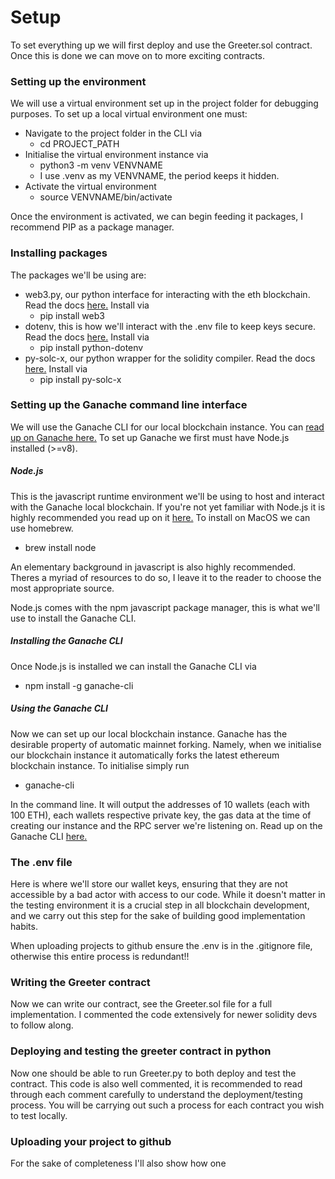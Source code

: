 # Setup 

To set everything up we will first deploy and use the Greeter.sol contract. Once this is done we can move on to more exciting contracts. 

### Setting up the environment 

We will use a virtual environment set up in the project folder for debugging purposes. To set up a local virtual environment one must: 

- Navigate to the project folder in the CLI via 
  - cd PROJECT_PATH 
- Initialise the virtual environment instance via 
  - python3 -m venv VENVNAME 
  - I use .venv as my VENVNAME, the period keeps it hidden. 
- Activate the virtual environment 
  - source VENVNAME/bin/activate

Once the environment is activated, we can begin feeding it packages, I recommend PIP as a package manager. 

### Installing packages

The packages we'll be using are: 

- web3.py, our python interface for interacting with the eth blockchain. Read the docs [here.](https://web3py.readthedocs.io/en/stable/) Install via
  - pip install web3
- dotenv, this is how we'll interact with the .env file to keep keys secure. Read the docs [here.](https://pypi.org/project/python-dotenv/) Install via 
    - pip install python-dotenv
- py-solc-x, our python wrapper for the solidity compiler. Read the docs [here.](https://pypi.org/project/py-solc-x/) Install via 
  - pip install py-solc-x

### Setting up the Ganache command line interface 

We will use the Ganache CLI for our local blockchain instance. You can [read up on Ganache here.](https://trufflesuite.com/docs/ganache/) To set up Ganache we first must have Node.js installed (>=v8).

##### Node.js 
This is the javascript runtime environment we'll be using to host and interact with the Ganache local blockchain. If you're not yet familiar with Node.js it is highly recommended you read up on it [here.](https://nodejs.org/en/learn/getting-started/introduction-to-nodejs) To install on MacOS we can use homebrew. 

- brew install node 

An elementary background in javascript is also highly recommended. Theres a myriad of resources to do so, I leave it to the reader to choose the most appropriate source. 

Node.js comes with the npm javascript package manager, this is what we'll use to install the Ganache CLI. 

##### Installing the Ganache CLI 
Once Node.js is installed we can install the Ganache CLI via 
- npm install -g ganache-cli 

##### Using the Ganache CLI
Now we can set up our local blockchain instance. Ganache has the desirable property of automatic mainnet forking. Namely, when we initialise our blockchain instance it automatically forks the latest ethereum blockchain instance. To initialise simply run 

- ganache-cli
  
In the command line. It will output the addresses of 10 wallets (each with 100 ETH), each wallets respective private key, the gas data at the time of creating our instance and the RPC server we're listening on. Read up on the Ganache CLI [here.](https://github.com/trufflesuite/ganache#readme)

### The .env file

Here is where we'll store our wallet keys, ensuring that they are not accessible by a bad actor with access to our code. While it doesn't matter in the testing environment it is a crucial step in all blockchain development, and we carry out this step for the sake of building good implementation habits. 

When uploading projects to github ensure the .env is in the .gitignore file, otherwise this entire process is redundant!! 

### Writing the Greeter contract

Now we can write our contract, see the Greeter.sol file for a full implementation. I 
commented the code extensively for newer solidity devs to follow along.

### Deploying and testing the greeter contract in python

Now one should be able to run Greeter.py to both deploy and test the contract. This code is also well commented, it is recommended to read through each comment carefully to understand the deployment/testing process. You will be carrying out such a process for each contract you wish to test locally. 

### Uploading your project to github

For the sake of completeness I'll also show how one 